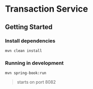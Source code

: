 # Transaction Service

## Getting Started

### Install dependencies

```
mvn clean install
```

### Running in development

```
mvn spring-book:run
```

> starts on port 8082
